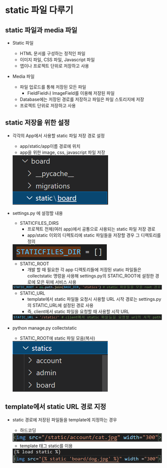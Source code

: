 # static 파일 다루기

## static 파일과 media 파일
- Static 파일
    - HTML 문서를 구성하는 정적인 파일
    - 이미지 파일, CSS 파일, Javascript 파일
    - 앱이나 프로젝트 단위로 저장하고 사용

- Media 파일
    - 파일 업로드를 통해 저장된 모든 파일
        - FieldField나 ImageField를 이용해 저장된 파일
    - Database에는 저장된 경로를 저장하고 파일은 파일 스토리지에 저장
    - 프로젝트 단위로 저장하고 사용

## static 저장을 위한 설정
- 각각의 App에서 사용할 static 파일 저장 경로 설정
    - app/static/app이름 경로에 위치
    - app을 위한 image, css, javascript 파일 저장

    <img src="./images/image_static1.PNG">

- settings.py 에 설정할 내용
    -  STATICFILES_DIRS
        - 프로젝트 전체(여러 app)에서 공통으로 사용되는 static 파일 저장 경로
        - app/static 이외의 디렉토리에 static 파일들을 저장할 경우 그 디렉토리를 정의

    <img src="./images/image_static2.PNG">

    - STATIC_ROOT
        - 개발 할 때 필요한 각 app 디렉토리들에 저장된 static 파일들은 collectstatic 명렁을 사용해 settings.py의 STATIC_ROOT에 설정한 경로에 모은 뒤에 서비스 사용

    <img src="./images/image_static3.PNG">

    - STATIC_URL
        - template에서 static 파일들 요청시 사용할 URL 시작 경로는 settings.py의 STATIC_URL에 설정된 경로 사용
        - 즉, client에서 static 파일을 요청할 때 사용할 시작 URL

    <img src="./images/image_static4.PNG">

- python manage.py collectstatic
    - STATIC_ROOT에 static 파일 모음(복사)

    <img src="./images/image_static5.PNG">

## template에서 static URL 경로 지정
- static 경로에 저장된 파일들을 template에 지정하는 경우 
    - 하드코딩

    <img src="./images/image_static6.PNG">

    - template 태그 static를 이용

    <img src="./images/image_static7.PNG">
